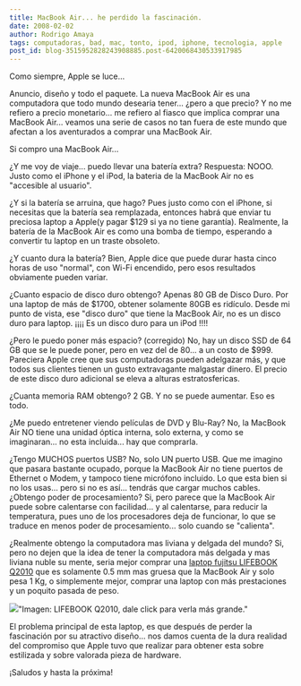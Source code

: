 ```yaml
---
title: MacBook Air... he perdido la fascinación.
date: 2008-02-02
author: Rodrigo Amaya
tags: computadoras, bad, mac, tonto, ipod, iphone, tecnologia, apple
post_id: blog-3515952828243908885.post-6420068430533917985
---
```


Como siempre, Apple se luce...

Anuncio, diseño y todo el paquete. La nueva MacBook Air es una computadora que todo mundo desearia tener... ¿pero a que precio? Y no me refiero a precio monetario... me refiero al fiasco que implica comprar una MacBook Air... veamos una serie de casos no tan fuera de este mundo que afectan a los aventurados a comprar una MacBook Air.

Si compro una MacBook Air...

¿Y me voy de viaje... puedo llevar una batería extra? Respuesta: NOOO. Justo como el iPhone y el iPod, la bateria de la MacBook Air no es "accesible al usuario".

¿Y si la batería se arruina, que hago? Pues justo como con el iPhone, si necesitas que la batería sea remplazada, entonces habrá que enviar tu preciosa laptop a Apple(y pagar $129 si ya no tiene garantía). Realmente, la batería de la MacBook Air es como una bomba de tiempo, esperando a convertir tu laptop en un traste obsoleto.

¿Y cuanto dura la batería? Bien, Apple dice que puede durar hasta cinco horas de uso "normal", con Wi-Fi encendido, pero esos resultados obviamente pueden variar.

¿Cuanto espacio de disco duro obtengo? Apenas 80 GB de Disco Duro. Por una laptop de más de $1700, obtener solamente 80GB es ridículo. Desde mi punto de vista, ese "disco duro" que tiene la MacBook Air, no es un disco duro para laptop. ¡¡¡¡ Es un disco duro para un iPod !!!!

¿Pero le puedo poner más espacio? (corregido) No, hay un disco SSD de 64 GB que se le puede poner, pero en vez del de 80... a un costo de $999. Pareciera Apple cree que sus computadoras pueden adelgazar más, y que todos sus clientes tienen un gusto extravagante malgastar dinero. El precio de este disco duro adicional se eleva a alturas estratosfericas.

¿Cuanta memoria RAM obtengo? 2 GB. Y no se puede aumentar. Eso es todo.

¿Me puedo entretener viendo películas de DVD y Blu-Ray? No, la MacBook Air NO tiene una unidad óptica interna, solo externa, y como se imaginaran... no esta incluida... hay que comprarla.

¿Tengo MUCHOS puertos USB? No, solo UN puerto USB. Que me imagino que pasara bastante ocupado, porque la MacBook Air no tiene puertos de Ethernet o Modem, y tampoco tiene micrófono incluido. Lo que esta bien si no los usas... pero si no es así... tendrás que cargar muchos cables. ¿Obtengo poder de procesamiento? Si, pero parece que la MacBook Air puede sobre calentarse con facilidad... y al calentarse, para reducir la temperatura, pues uno de los procesadores deja de funcionar, lo que se traduce en menos poder de procesamiento... solo cuando se "calienta".

¿Realmente obtengo la computadora mas liviana y delgada del mundo? Si, pero no dejen que la idea de tener la computadora más delgada y mas liviana nuble su mente, seria mejor comprar una [laptop fujitsu LIFEBOOK Q2010](http://www.fujitsu-siemens.com/campaigns/lifebook_q2010/index.html) que es solamente 0.5 mm mas gruesa que la MacBook Air y solo pesa 1 Kg, o simplemente mejor, comprar una laptop con más prestaciones y un poquito pasada de peso.

[![](http://www.fujitsu-siemens.com/Resources/67/606398809.jpg)](http://www.fujitsu-siemens.com/Resources/67/606398809.jpg)"Imagen: LIFEBOOK Q2010, dale click para verla más grande."

El problema principal de esta laptop, es que después de perder la fascinación por su atractivo diseño... nos damos cuenta de la dura realidad del compromiso que Apple tuvo que realizar para obtener esta sobre estilizada y sobre valorada pieza de hardware.

¡Saludos y hasta la próxima!